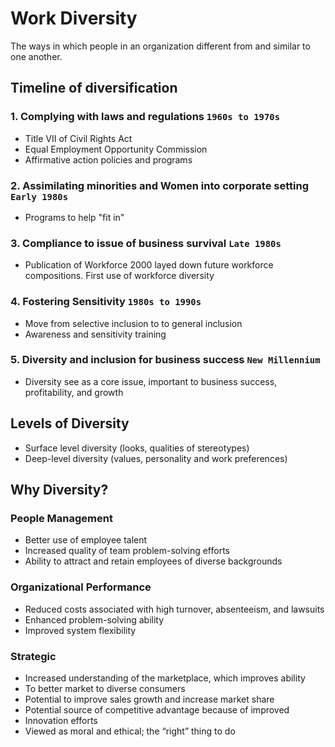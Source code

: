 # Work Diversity
The ways in which people in an organization different from and similar to one another.

## Timeline of diversification
### 1. Complying with laws and regulations `1960s to 1970s`
- Title VII of Civil Rights Act
- Equal Employment Opportunity Commission
- Affirmative action policies and programs
### 2. Assimilating minorities and Women into corporate setting `Early 1980s`
- Programs to help "fit in"
### 3. Compliance to issue of business survival `Late 1980s`
- Publication of Workforce 2000 layed down future workforce compositions. First use of workforce diversity
### 4. Fostering Sensitivity `1980s to 1990s`
- Move from selective inclusion to to general inclusion
- Awareness and sensitivity training
### 5. Diversity and inclusion for business success `New Millennium`
- Diversity see as a core issue, important to business success, profitability, and growth

## Levels of Diversity
- Surface level diversity (looks, qualities of stereotypes)
- Deep-level diversity (values, personality and work preferences)

## Why Diversity?

### People Management
- Better use of employee talent
- Increased quality of team problem-solving efforts
- Ability to attract and retain employees of diverse backgrounds
### Organizational Performance
- Reduced costs associated with high turnover, absenteeism, and lawsuits
- Enhanced problem-solving ability
- Improved system flexibility
### Strategic
- Increased understanding of the marketplace, which improves ability 
- To better market to diverse consumers
- Potential to improve sales growth and increase market share
- Potential source of competitive advantage because of improved 
- Innovation efforts
- Viewed as moral and ethical; the “right” thing to do

